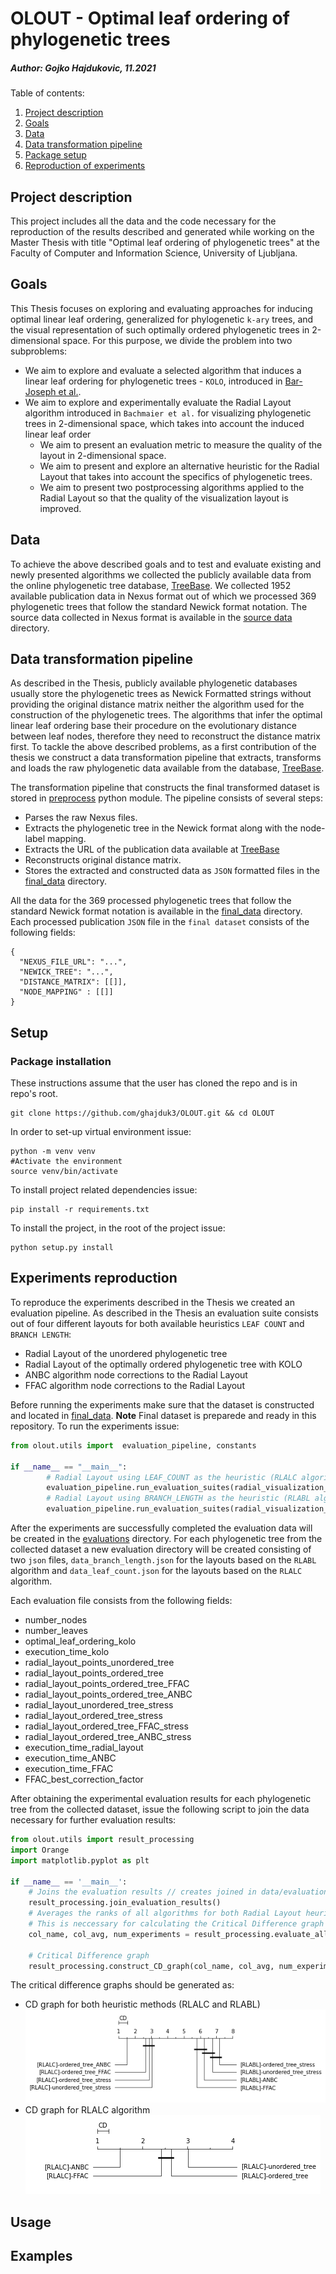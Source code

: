 # OLOUT - Optimal leaf ordering of phylogenetic trees
##### Author: Gojko Hajdukovic, 11.2021

Table of contents:
1. [Project description](#description)
2. [Goals](#goals)
3. [Data](#data)
4. [Data transformation pipeline](#datatransform)
5. [Package setup](#setup)
6. [Reproduction of experiments](#experiment)


<a name="description"></a>
## Project description
This project includes all the data and the code necessary for the reproduction of the results described
and generated while working on the Master Thesis with title "Optimal leaf ordering of phylogenetic trees" at the Faculty of Computer and Information Science, University of Ljubljana.

<a name="goals"></a>
## Goals
This Thesis focuses on exploring and evaluating approaches for inducing optimal linear leaf ordering,
generalized for phylogenetic `k-ary` trees, and the visual representation of such optimally ordered phylogenetic trees in 2-dimensional space.
For this purpose, we divide the problem into two subproblems:
- We aim to explore and evaluate a selected algorithm that induces a linear leaf ordering for phylogenetic trees - `KOLO`, introduced in [Bar-Joseph et al.](https://academic.oup.com/bioinformatics/article/19/9/1070/284974?login=true).
- We aim to explore and experimentally evaluate the Radial Layout algorithm introduced in 
  `Bachmaier et al.` for visualizing phylogenetic trees in 2-dimensional space, which takes into account the induced linear leaf order
    - We aim to present an evaluation metric to measure the quality of the layout in 2-dimensional space.
    - We aim to present and explore an alternative heuristic for the Radial Layout that takes into account the specifics of phylogenetic trees.
    - We aim to present two postprocessing algorithms applied to the Radial Layout so that the quality of the visualization layout is improved.

<a name="data"></a>
## Data
To achieve the above described goals and to test and evaluate existing and newly presented algorithms
we collected the publicly available data from the online phylogenetic tree database, [TreeBase](https://treebase.org/treebase-web/home.html).
We collected 1952 available publication data in Nexus format out of which we processed 369 phylogenetic
trees that follow the standard Newick format notation. The source data collected in Nexus format is available in the [source data](data/source_data) directory. 

<a name="datatransform"></a>
## Data transformation pipeline
As described in the Thesis, publicly available phylogenetic databases
usually store the phylogenetic trees as Newick Formatted strings without providing the original distance matrix neither the algorithm used for the construction of the phylogenetic trees. 
The algorithms that infer the optimal linear leaf ordering base their procedure on the evolutionary distance between leaf nodes,
therefore they need to reconstruct the distance matrix first.
To tackle the above described problems, as a first contribution of the thesis we construct a
data transformation pipeline that extracts, transforms and loads the raw phylogenetic data available from the database, [TreeBase](https://treebase.org/treebase-web/home.html).

The transformation pipeline that constructs the final transformed dataset is stored in [preprocess](olout/utils/preprocess.py) python module.
The pipeline consists of several steps:
- Parses the raw Nexus files.
- Extracts the phylogenetic tree in the Newick format along with the node-label mapping.
- Extracts the URL of the publication data available at [TreeBase](https://treebase.org/treebase-web/home.html)
- Reconstructs original distance matrix.
- Stores the extracted and constructed data as `JSON` formatted files in the [final_data](data/final_data) directory.

All the data for the 369 processed phylogenetic trees that follow the standard Newick format notation is available in the [final_data](data/final_data) directory.
Each processed publication `JSON` file in the `final dataset` consists of the following fields:
  ```
  {
    "NEXUS_FILE_URL": "...",
    "NEWICK_TREE": "...",
    "DISTANCE_MATRIX": [[]],
    "NODE_MAPPING" : [[]]
  }
```


<a name="setup"></a>
## Setup
  ### Package installation 
These instructions assume that the user has cloned the repo and is in repo's root.
```shell script
git clone https://github.com/ghajduk3/OLOUT.git && cd OLOUT
```

In order to set-up virtual environment issue:
```shell script
python -m venv venv
#Activate the environment
source venv/bin/activate
```
To install project related dependencies issue:
```shell script
pip install -r requirements.txt
```
To install the project, in the root of the project issue:
```shell script
python setup.py install 
```

<a name="experiment"></a>
## Experiments reproduction 
To reproduce the experiments described in the Thesis we created an evaluation pipeline. As described in the Thesis
an evaluation suite consists out of four different layouts for both available heuristics `LEAF COUNT` and `BRANCH LENGTH`:

- Radial Layout of the unordered phylogenetic tree
- Radial Layout of the optimally ordered phylogenetic tree with KOLO
- ANBC algorithm node corrections to the Radial Layout
- FFAC algorithm node corrections to the Radial Layout 

Before running the experiments make sure that the dataset is constructed and located in [final_data](data/final_data). **Note** Final dataset is preparede and ready in this repository.
To run the experiments issue:
```python
from olout.utils import  evaluation_pipeline, constants

if __name__ == "__main__":
        # Radial Layout using LEAF_COUNT as the heuristic (RLALC algorithm)
        evaluation_pipeline.run_evaluation_suites(radial_visualization_method=constants.RADIAL_LAYOUT_LEAF_COUNT, file_name='data_leaf_count')
        # Radial Layout using BRANCH_LENGTH as the heuristic (RLABL algorithm)
        evaluation_pipeline.run_evaluation_suites(radial_visualization_method=constants.RADIAL_LAYOUT_BRANCH_LENGTH, file_name='data_branch_length')
```

After the experiments are successfully completed the evaluation data will be created in the [evaluations](data/evaluations) directory.
For each phylogenetic tree from the collected dataset a new evaluation directory will be created consisting of two `json` files, `data_branch_length.json` for the layouts based on the `RLABL` algorithm
and `data_leaf_count.json` for the layouts based on the `RLALC` algorithm. 

Each evaluation file consists from the following fields:
  - number_nodes
  - number_leaves 
  - optimal_leaf_ordering_kolo 
  - execution_time_kolo
  - radial_layout_points_unordered_tree
  - radial_layout_points_ordered_tree 
  - radial_layout_points_ordered_tree_FFAC
  - radial_layout_points_ordered_tree_ANBC 
  - radial_layout_unordered_tree_stress 
  - radial_layout_ordered_tree_stress 
  - radial_layout_ordered_tree_FFAC_stress 
  - radial_layout_ordered_tree_ANBC_stress 
  - execution_time_radial_layout 
  - execution_time_ANBC 
  - execution_time_FFAC 
  - FFAC_best_correction_factor

After obtaining the experimental evaluation results for each phylogenetic tree from the collected dataset, issue the following script to join the data necessary for further evaluation results:
```python
from olout.utils import result_processing
import Orange
import matplotlib.pyplot as plt

if __name__ == '__main__':
    # Joins the evaluation results // creates joined in data/evaluation_data_joined.csv
    result_processing.join_evaluation_results()
    # Averages the ranks of all algorithms for both Radial Layout heuristics
    # This is neccessary for calculating the Critical Difference graph
    col_name, col_avg, num_experiments = result_processing.evaluate_all_visualization_methods()
    
    # Critical Difference graph 
    result_processing.construct_CD_graph(col_name, col_avg, num_experiments)
```
The critical difference graphs should be generated as:
 - CD graph for both heuristic methods (RLALC and RLABL)
![Alt text](data/images/both_heuristic_CD.png)
 - CD graph for RLALC algorithm
![Alt text](data/images/leaf_count_CD.png)


## Usage 

## Examples

